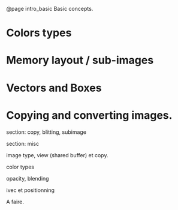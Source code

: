 @page intro_basic Basic concepts. 


# Colors types


# Memory layout / sub-images


# Vectors and Boxes


# Copying and converting images. 



section: copy, blitting, subimage

section: misc

image type, view (shared buffer) et copy. 

color types

opacity, blending

ivec et positionning 

A faire. 